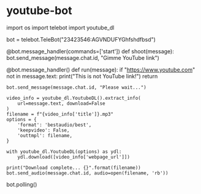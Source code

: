 # youtube-bot
import os
import telebot
import youtube_dl

bot = telebot.TeleBot("23423546:AGVNDUFYGhfshdfbsd")


@bot.message_handler(commands=['start'])
def shoot(message):
    bot.send_message(message.chat.id, "Gimme YouTube link")


@bot.message_handler()
def run(message):
    if "https://www.youtube.com" not in message.text:
        print("This is not YouTube link!")
        return

    bot.send_message(message.chat.id, "Please wait...")

    video_info = youtube_dl.YoutubeDL().extract_info(
        url=message.text, download=False
    )
    filename = f"{video_info['title']}.mp3"
    options = {
        'format': 'bestaudio/best',
        'keepvideo': False,
        'outtmpl': filename,
    }

    with youtube_dl.YoutubeDL(options) as ydl:
        ydl.download([video_info['webpage_url']])

    print("Download complete... {}".format(filename))
    bot.send_audio(message.chat.id, audio=open(filename, 'rb'))


bot.polling()
